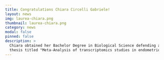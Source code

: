 ```yaml
---
title: Congratulations Chiara Circelli Gabriele!
layout: news
img: laurea-chiara.png
thumbnail: laurea-chiara.png
category: news
modal: false
pinned: false
description: >
  Chiara obtained her Bachelor Degree in Biological Science defending a
  thesis titled "Meta-Analysis of transcriptomics studies in endometriosis: persepctives for therapeutic targets".
---
```

